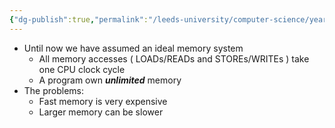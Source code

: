 ```yaml
---
{"dg-publish":true,"permalink":"/leeds-university/computer-science/year-1/computer-architecture/section-10-cache-memory/definitions/wishful-memory/","tags":["Definition"]}
---
```


- Until now we have assumed an ideal memory system
	- All memory accesses ( LOADs/READs and STOREs/WRITEs )
	  take one CPU clock cycle
	- A program own ***unlimited*** memory
- The problems:
	- Fast memory is very expensive
	- Larger memory can be slower
